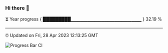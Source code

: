 ### Hi there 👋

⏳ Year progress { █████████▁▁▁▁▁▁▁▁▁▁▁▁▁▁▁▁▁▁▁▁▁ } 32.19 %

---

⏰ Updated on Fri, 28 Apr 2023 12:13:25 GMT

![Progress Bar CI](https://github.com/Shyam-Makwana/GitHub-Actions-Demo/workflows/Progress%20Bar%20CI/badge.svg)

